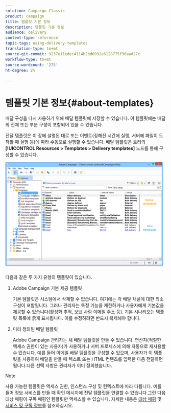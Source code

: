 ```yaml
---
solution: Campaign Classic
product: campaign
title: 템플릿 기본 정보
description: 템플릿 기본 정보
audience: delivery
content-type: reference
topic-tags: using-delivery-templates
translation-type: tm+mt
source-git-commit: 9237e11edec4114b2bd0932e6128775f36aad27c
workflow-type: tm+mt
source-wordcount: '275'
ht-degree: 2%

---
```



# 템플릿 기본 정보{#about-templates}

배달 구성을 다시 사용하기 위해 배달 템플릿에 저장할 수 있습니다. 이 템플릿에는 배달의 전체 또는 부분 구성이 포함되어 있을 수 있습니다.

전달 템플릿은 이 장에 설명된 대로 또는 이벤트(정해진 시간에 실행, 서버에 파일이 도착할 때 실행 등)에 따라 수동으로 실행할 수 있습니다. 배달 템플릿은 트리의 **[!UICONTROL Resources > Templates > Delivery templates]** 노드를 통해 구성할 수 있습니다.

![](assets/s_user_template_list.png)

다음과 같은 두 가지 유형의 템플릿이 있습니다.

1. Adobe Campaign 기본 제공 템플릿

   기본 템플릿은 시스템에서 삭제할 수 없습니다. 여기에는 각 배달 채널에 대한 최소 구성이 포함됩니다. 그러나 관리자는 특정 기능을 제한하거나 사용자에게 기본값을 제공할 수 있습니다(활성화 추적, 보낸 사람 이메일 주소 등). 기본 시나리오는 템플릿 목록에 굵게 표시됩니다. 이를 수정하려면 반드시 복제해야 합니다.

1. 미리 정의된 배달 템플릿

   Adobe Campaign 관리자는 새 배달 템플릿을 만들 수 있습니다. 연산자(적절한 액세스 권한이 있는 사용자)가 사용하거나 서버 프로세스에 의해 자동으로 재사용할 수 있습니다. 예를 들어 이메일 배달 템플릿을 구성할 수 있으며, 사용자가 이 템플릿을 사용하여 배달을 만들 때 텍스트 또는 HTML 컨텐츠를 입력한 다음 전달하면 됩니다.다른 선택 사항은 관리자가 이미 정의했습니다.

>[!NOTE]
>
>사용 가능한 템플릿은 액세스 권한, 인스턴스 구성 및 컨텍스트에 따라 다릅니다. 예를 들어 정보 서비스를 만들 때 확인 메시지에 전달 템플릿을 연결할 수 있습니다.그런 다음 대상 매핑이 구독 매핑인 템플릿만 액세스할 수 있습니다. 자세한 내용은 [대상 매핑](../../delivery/using/selecting-a-target-mapping.md) 및 [서비스 및 구독 정보](../../delivery/using/about-services-and-subscriptions.md)를 참조하십시오.
